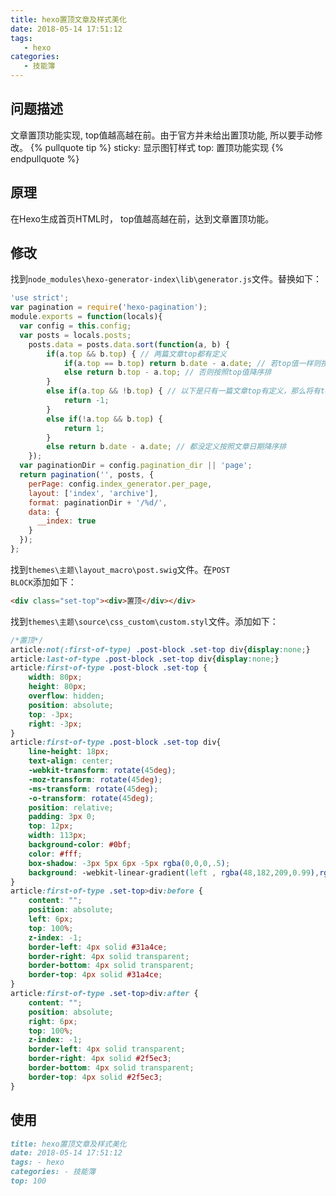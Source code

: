 ```yaml
---
title: hexo置顶文章及样式美化
date: 2018-05-14 17:51:12
tags:
   - hexo
categories:
   - 技能簿
---
```


## 问题描述

文章置顶功能实现, top值越高越在前。由于官方并未给出置顶功能, 所以要手动修改。
{% pullquote tip %}
sticky: 显示图钉样式
top: 置顶功能实现
{% endpullquote  %}
## 原理

在Hexo生成首页HTML时， top值越高越在前，达到文章置顶功能。

<!-- more -->

## 修改

找到<code>node_modules\hexo-generator-index\lib\generator.js</code>文件。替换如下：

``` JAVASCRIPT
'use strict';
var pagination = require('hexo-pagination');
module.exports = function(locals){
  var config = this.config;
  var posts = locals.posts;
    posts.data = posts.data.sort(function(a, b) {
        if(a.top && b.top) { // 两篇文章top都有定义
            if(a.top == b.top) return b.date - a.date; // 若top值一样则按照文章日期降序排
            else return b.top - a.top; // 否则按照top值降序排
        }
        else if(a.top && !b.top) { // 以下是只有一篇文章top有定义，那么将有top的排在前面（这里用异或操作居然不行233）
            return -1;
        }
        else if(!a.top && b.top) {
            return 1;
        }
        else return b.date - a.date; // 都没定义按照文章日期降序排
    });
  var paginationDir = config.pagination_dir || 'page';
  return pagination('', posts, {
    perPage: config.index_generator.per_page,
    layout: ['index', 'archive'],
    format: paginationDir + '/%d/',
    data: {
      __index: true
    }
  });
};
```

找到<code>themes\主题\layout\_macro\post.swig</code>文件。在<code>POST BLOCK</code>添加如下：

``` HTML
<div class="set-top"><div>置顶</div></div>
```
找到<code>themes\主题\source\css\_custom\custom.styl</code>文件。添加如下：

``` CSS
/*置顶*/
article:not(:first-of-type) .post-block .set-top div{display:none;}
article:last-of-type .post-block .set-top div{display:none;}
article:first-of-type .post-block .set-top {
    width: 80px;
    height: 80px;
    overflow: hidden;
    position: absolute;
    top: -3px;
    right: -3px;
}
article:first-of-type .post-block .set-top div{
    line-height: 18px;
    text-align: center;
    -webkit-transform: rotate(45deg);
    -moz-transform: rotate(45deg);
    -ms-transform: rotate(45deg);
    -o-transform: rotate(45deg);
    position: relative;
    padding: 3px 0;
    top: 12px;
    width: 113px;
    background-color: #0bf;
    color: #fff;
    box-shadow: -3px 5px 6px -5px rgba(0,0,0,.5);
    background: -webkit-linear-gradient(left , rgba(48,182,209,0.99),rgba(43,70,191,0.99) 100%);
}
article:first-of-type .set-top>div:before {
    content: "";
    position: absolute;
    left: 6px;
    top: 100%;
    z-index: -1;
    border-left: 4px solid #31a4ce;
    border-right: 4px solid transparent;
    border-bottom: 4px solid transparent;
    border-top: 4px solid #31a4ce;
}
article:first-of-type .set-top>div:after {
    content: "";
    position: absolute;
    right: 6px;
    top: 100%;
    z-index: -1;
    border-left: 4px solid transparent;
    border-right: 4px solid #2f5ec3;
    border-bottom: 4px solid transparent;
    border-top: 4px solid #2f5ec3;
}
```

## 使用

``` Markdown
title: hexo置顶文章及样式美化
date: 2018-05-14 17:51:12
tags: - hexo
categories: - 技能簿
top: 100
```
